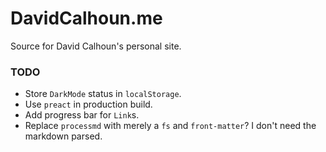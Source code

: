 # DavidCalhoun.me

Source for David Calhoun's personal site.

### TODO
- Store `DarkMode` status in `localStorage`.
- Use `preact` in production build.
- Add progress bar for `Link`s.
- Replace `processmd` with merely a `fs` and `front-matter`? I don't need the markdown parsed.
